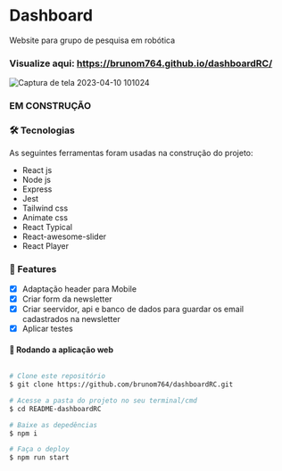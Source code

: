 # Dashboard

Website para grupo de pesquisa em robótica

### Visualize aqui: https://brunom764.github.io/dashboardRC/

![Captura de tela 2023-04-10 101024](https://user-images.githubusercontent.com/100159869/230948942-a19c2035-cfb7-47bb-8542-62a0f243f338.png)


### EM CONSTRUÇÃO 


### 🛠 Tecnologias

As seguintes ferramentas foram usadas na construção do projeto:

- React js
- Node js
- Express
- Jest
- Tailwind css
- Animate css
- React Typical
- React-awesome-slider
- React Player


### 🏁 Features

- [x] Adaptação header para Mobile
- [x] Criar form da newsletter
- [x] Criar seervidor, api e banco de dados para guardar os email cadastrados na newsletter
- [x] Aplicar testes

#### 🧭 Rodando a aplicação web

```bash

# Clone este repositório
$ git clone https://github.com/brunom764/dashboardRC.git

# Acesse a pasta do projeto no seu terminal/cmd
$ cd README-dashboardRC

# Baixe as depedências
$ npm i

# Faça o deploy
$ npm run start

